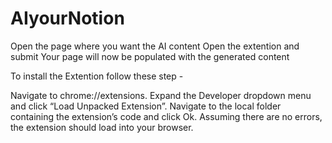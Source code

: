 # AIyourNotion

Open the page where you want the AI content
Open the extention and submit
Your page will now be populated with the generated content


To install the Extention follow these step - 

Navigate to chrome://extensions.
Expand the Developer dropdown menu and click “Load Unpacked Extension”.
Navigate to the local folder containing the extension’s code and click Ok.
Assuming there are no errors, the extension should load into your browser.
